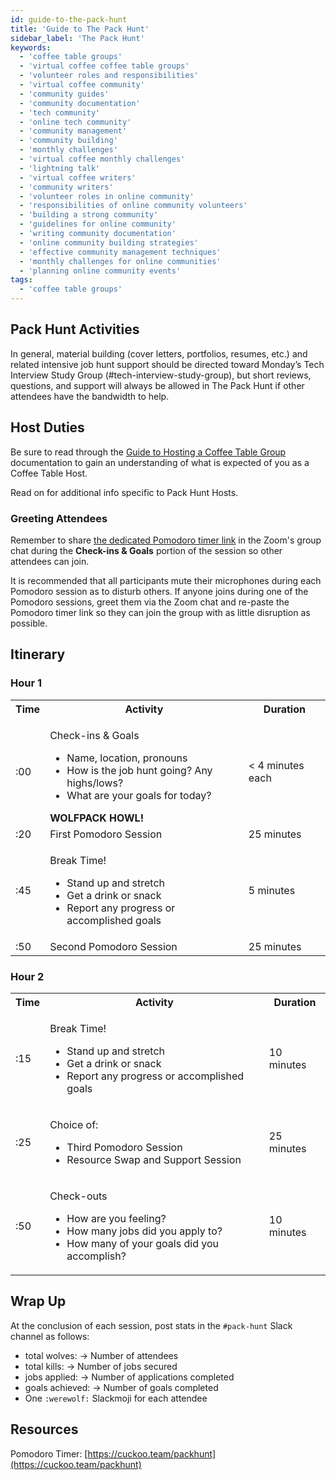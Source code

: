 ```yaml
---
id: guide-to-the-pack-hunt
title: 'Guide to The Pack Hunt'
sidebar_label: 'The Pack Hunt'
keywords:
  - 'coffee table groups'
  - 'virtual coffee coffee table groups'
  - 'volunteer roles and responsibilities'
  - 'virtual coffee community'
  - 'community guides'
  - 'community documentation'
  - 'tech community'
  - 'online tech community'
  - 'community management'
  - 'community building'
  - 'monthly challenges'
  - 'virtual coffee monthly challenges'
  - 'lightning talk'
  - 'virtual coffee writers'
  - 'community writers'
  - 'volunteer roles in online community'
  - 'responsibilities of online community volunteers'
  - 'building a strong community'
  - 'guidelines for online community'
  - 'writing community documentation'
  - 'online community building strategies'
  - 'effective community management techniques'
  - 'monthly challenges for online communities'
  - 'planning online community events'
tags:
  - 'coffee table groups'
---
```


## Pack Hunt Activities

In general, material building (cover letters, portfolios, resumes, etc.) and related intensive job hunt support should be directed toward Monday’s Tech Interview Study Group (#tech-interview-study-group), but short reviews, questions, and support will always be allowed in The Pack Hunt if other attendees have the bandwidth to help.

## Host Duties

Be sure to read through the [Guide to Hosting a Coffee Table Group](guide-to-hosting-a-coffee-table-group.md) documentation to gain an understanding of what is expected of you as a Coffee Table Host.

Read on for additional info specific to Pack Hunt Hosts.

### Greeting Attendees

Remember to share [the dedicated Pomodoro timer link](#resources) in the Zoom's group chat during the **Check-ins & Goals** portion of the session so other attendees can join.

It is recommended that all participants mute their microphones during each Pomodoro session as to disturb others. If anyone joins during one of the Pomodoro sessions, greet them via the Zoom chat and re-paste the Pomodoro timer link so they can join the group with as little disruption as possible.

## Itinerary

### Hour 1

<table>
  <tr>
    <th>Time</th>
    <th>Activity</th>
    <th>Duration</th>
  </tr>
  <tr>
    <td>:00</td>
    <td>
      <p>Check-ins & Goals</p>
      <ul>
        <li>Name, location, pronouns</li>
        <li>How is the job hunt going? Any highs/lows?</li>
        <li>What are your goals for today?</li>
      </ul>
      <b>WOLFPACK HOWL!</b>
    </td>
    <td>< 4 minutes each</td>
  </tr>
  <tr>
    <td>:20</td>
    <td>First Pomodoro Session</td>
    <td>25 minutes</td>
  </tr>
  <tr>
    <td>:45</td>
    <td>
      <p>Break Time!</p>
      <ul>
        <li>Stand up and stretch</li>
        <li>Get a drink or snack</li>
        <li>Report any progress or accomplished goals</li>
      </ul>
    </td>
    <td>5 minutes</td>
  </tr>
  <tr>
    <td>:50</td>
    <td>Second Pomodoro Session</td>
    <td>25 minutes</td>
  </tr>
</table>

### Hour 2

<table>
  <tr>
    <th>Time</th>
    <th>Activity</th>
    <th>Duration</th>
  </tr>
  <tr>
    <td>:15</td>
    <td>
      <p>Break Time!</p>
      <ul>
        <li>Stand up and stretch</li>
        <li>Get a drink or snack</li>
        <li>Report any progress or accomplished goals</li>
      </ul>
    </td>
    <td>10 minutes</td>
  </tr>
  <tr>
    <td>:25</td>
    <td>
      <p>Choice of:</p>
      <ul>
        <li>Third Pomodoro Session</li>
        <li>Resource Swap and Support Session</li>
      </ul>
    </td>
    <td>25 minutes</td>
  </tr>
  <tr>
    <td>:50</td>
    <td>
      <p>Check-outs</p>
      <ul>
        <li>How are you feeling?</li>
        <li>How many jobs did you apply to?</li>
        <li>How many of your goals did you accomplish?</li>
      </ul>
    </td>
    <td>10 minutes</td>
  </tr>
</table>

## Wrap Up

At the conclusion of each session, post stats in the `#pack-hunt` Slack channel as follows:

- total wolves: → Number of attendees
- total kills: → Number of jobs secured
- jobs applied: → Number of applications completed
- goals achieved: → Number of goals completed
- One `:werewolf:` Slackmoji for each attendee

## Resources

Pomodoro Timer: [https://cuckoo.team/packhunt](https://cuckoo.team/packhunt)
